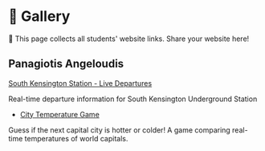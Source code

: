 # 🌟 Gallery

👋 This page collects all students' website links. Share your website here!

## Panagiotis Angeloudis

[South Kensington Station - Live Departures](https://sk-departure-dance.lovable.app/)

Real-time departure information for South Kensington Underground Station

- [City Temperature Game](https://city-temp-tilt.lovable.app/) 

Guess if the next capital city is hotter or colder! A game comparing real-time temperatures of world capitals.